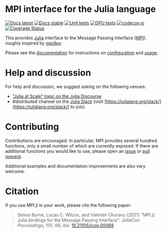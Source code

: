 # MPI interface for the Julia language

[![Docs latest](https://img.shields.io/badge/docs-latest-blue.svg)](https://juliaparallel.github.io/MPI.jl/latest/)
[![Docs stable](https://img.shields.io/badge/docs-stable-blue.svg)](https://juliaparallel.github.io/MPI.jl/stable/)
[![Unit tests](https://github.com/JuliaParallel/MPI.jl/workflows/Unit%20Tests/badge.svg?branch=master)](https://github.com/JuliaParallel/MPI.jl/actions?query=workflow%3A%22Unit+Tests%22+branch%3Amaster)
[![GPU tests](https://gitlab.com/JuliaGPU/MPI.jl/badges/master/pipeline.svg)](https://gitlab.com/JuliaGPU/MPI.jl/pipelines)
[![codecov.io](https://codecov.io/github/JuliaParallel/MPI.jl/coverage.svg?branch=master)](https://codecov.io/github/JuliaParallel/MPI.jl?branch=master)
[![Coverage Status](https://coveralls.io/repos/JuliaParallel/MPI.jl/badge.svg?branch=master&service=github)](https://coveralls.io/github/JuliaParallel/MPI.jl?branch=master)

This provides [Julia](http://julialang.org/) interface to the Message Passing Interface ([MPI](http://www.mpi-forum.org/)), roughly inspired by [mpi4py](https://github.com/mpi4py/mpi4py/).

Please see the [documentation](https://juliaparallel.github.io/MPI.jl/stable/) for instructions on [configuration](https://juliaparallel.github.io/MPI.jl/stable/configuration/) and [usage](https://juliaparallel.github.io/MPI.jl/stable/usage/).

# Help and discussion

For help and discussion, we suggest asking on the following venues:
 - ["Julia at Scale" topic on the Julia Discourse](https://discourse.julialang.org/c/domain/parallel/34)
 - #distributed channel on the [Julia Slack](https://julialang.slack.com/) (visit [https://julialang.org/slack/](https://julialang.org/slack/) to join).

# Contributing

Contributions are encouraged. In particular, MPI provides several hundred functions, only a small number of which are currently exposed. If there are additional functions you would like to use, please open an [issue](https://github.com/JuliaParallel/MPI.jl/issues) or [pull request](https://github.com/JuliaParallel/MPI.jl/pulls).

Additional examples and documentation improvements are also very welcome.

# Citation

If you use MPI.jl in your work, please cite the following paper:

> Simon Byrne, Lucas C. Wilcox, and Valentin Churavy (2021) "MPI.jl: Julia bindings for the Message Passing Interface". _JuliaCon Proceedings_, 1(1), 68, doi: [10.21105/jcon.00068](https://doi.org/10.21105/jcon.00068)
